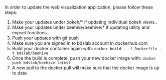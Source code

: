 In order to update the web visualization application, please follow these steps:

1. Make your updates under bokeh/* if updating individual bokeh views..
2. Make your updates under beehive/beehive/* if updating utility and expset functions..
3. Push your updates with git push
4. Make sure you are signed in to bdslab account in dockerhub.com
4. Build your docker container again with:
 ``` docker build . -f Dockerfile -t bdslab/beehive  ```
5. Once the build is complete, push your new docker image with:
``` docker push bdslab/beehive:latest  ```
6. A new pull to the docker pull will make sure that the docker image is up to date.